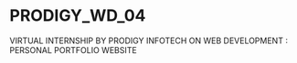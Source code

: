 # PRODIGY_WD_04
VIRTUAL INTERNSHIP BY PRODIGY INFOTECH ON WEB DEVELOPMENT : PERSONAL PORTFOLIO WEBSITE
